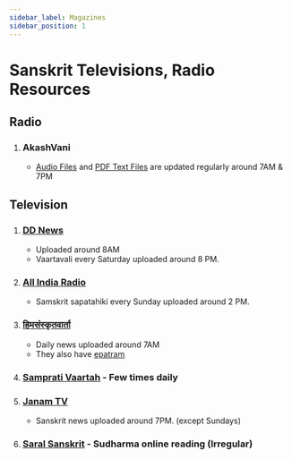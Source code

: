 ```yaml
---
sidebar_label: Magazines
sidebar_position: 1
---
```


# Sanskrit Televisions, Radio Resources

## Radio

1. ### AkashVani
    * [Audio Files](https://www.newsonair.gov.in/bulletins-category/nsd-audio/) and [PDF Text Files](https://www.newsonair.gov.in/bulletins-category/nsd-text/) are updated regularly around 7AM & 7PM


## Television

1. ### [DD News](https://youtube.com/@ddnews)
    * Uploaded around 8AM
    * Vaartavali every Saturday uploaded around 8 PM.

1. ### [All India Radio](https://newsonair.gov.in/audio-archive-search/)
    * Samskrit sapatahiki every Sunday uploaded around 2 PM. 

1. ### [हिमसंस्कृतवार्ता](https://youtube.com/@himsanskritnews)
    * Daily news uploaded around 7AM
    * They also have [epatram](https://himsanskritam.com/)

1. ### [Samprati Vaartah](http://samprativartah.in/) - Few times daily

1. ### [Janam TV](https://youtube.com/@tvjanam)
    * Sanskrit news uploaded around 7PM. (except Sundays)

1. ### [Saral Sanskrit](https://youtube.com/@SSSambhashan) - Sudharma online reading (Irregular)